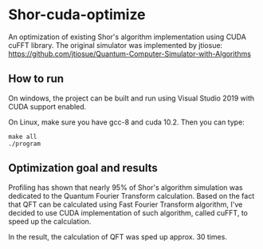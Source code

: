 # Shor-cuda-optimize
An optimization of existing Shor's algorithm implementation using CUDA cuFFT library. The original simulator was implemented by jtiosue: https://github.com/jtiosue/Quantum-Computer-Simulator-with-Algorithms

## How to run
On windows, the project can be built and run using Visual Studio 2019 with CUDA support enabled.

On Linux, make sure you have gcc-8 and cuda 10.2. Then you can type:
```
make all
./program
```

## Optimization goal and results

Profiling has shown that nearly 95% of Shor's algorithm simulation was dedicated to the Quantum Fourier Transform calculation. Based on the fact that QFT can be calculated using Fast Fourier Transform algorithm, I've decided to use CUDA implementation of such algorithm, called cuFFT, to speed up the calculation.

In the result, the calculation of QFT was sped up approx. 30 times.